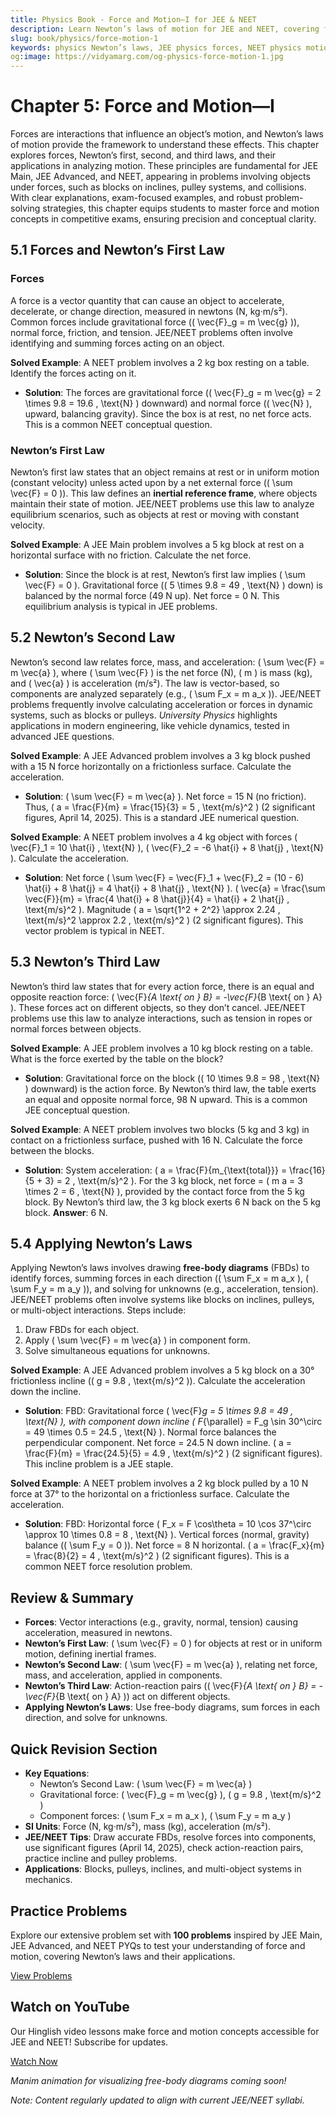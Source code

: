 ```yaml
---
title: Physics Book - Force and Motion—I for JEE & NEET
description: Learn Newton’s laws of motion for JEE and NEET, covering forces, Newton’s first, second, and third laws, and their applications, with practice MCQs.
slug: book/physics/force-motion-1
keywords: physics Newton’s laws, JEE physics forces, NEET physics motion, Newton’s second law physics
og:image: https://vidyamarg.com/og-physics-force-motion-1.jpg
---
```


# Chapter 5: Force and Motion—I

Forces are interactions that influence an object’s motion, and Newton’s laws of motion provide the framework to understand these effects. This chapter explores forces, Newton’s first, second, and third laws, and their applications in analyzing motion. These principles are fundamental for JEE Main, JEE Advanced, and NEET, appearing in problems involving objects under forces, such as blocks on inclines, pulley systems, and collisions. With clear explanations, exam-focused examples, and robust problem-solving strategies, this chapter equips students to master force and motion concepts in competitive exams, ensuring precision and conceptual clarity.

## 5.1 Forces and Newton’s First Law

### Forces
A force is a vector quantity that can cause an object to accelerate, decelerate, or change direction, measured in newtons (N, kg·m/s²). Common forces include gravitational force (\( \vec{F}_g = m \vec{g} \)), normal force, friction, and tension. JEE/NEET problems often involve identifying and summing forces acting on an object.

**Solved Example**: A NEET problem involves a 2 kg box resting on a table. Identify the forces acting on it.
- **Solution**: The forces are gravitational force (\( \vec{F}_g = m \vec{g} = 2 \times 9.8 = 19.6 \, \text{N} \) downward) and normal force (\( \vec{N} \), upward, balancing gravity). Since the box is at rest, no net force acts. This is a common NEET conceptual question.

### Newton’s First Law
Newton’s first law states that an object remains at rest or in uniform motion (constant velocity) unless acted upon by a net external force (\( \sum \vec{F} = 0 \)). This law defines an **inertial reference frame**, where objects maintain their state of motion. JEE/NEET problems use this law to analyze equilibrium scenarios, such as objects at rest or moving with constant velocity.

**Solved Example**: A JEE Main problem involves a 5 kg block at rest on a horizontal surface with no friction. Calculate the net force.
- **Solution**: Since the block is at rest, Newton’s first law implies \( \sum \vec{F} = 0 \). Gravitational force (\( 5 \times 9.8 = 49 \, \text{N} \) down) is balanced by the normal force (49 N up). Net force = 0 N. This equilibrium analysis is typical in JEE problems.

## 5.2 Newton’s Second Law

Newton’s second law relates force, mass, and acceleration: \( \sum \vec{F} = m \vec{a} \), where \( \sum \vec{F} \) is the net force (N), \( m \) is mass (kg), and \( \vec{a} \) is acceleration (m/s²). The law is vector-based, so components are analyzed separately (e.g., \( \sum F_x = m a_x \)). JEE/NEET problems frequently involve calculating acceleration or forces in dynamic systems, such as blocks or pulleys. *University Physics* highlights applications in modern engineering, like vehicle dynamics, tested in advanced JEE questions.

**Solved Example**: A JEE Advanced problem involves a 3 kg block pushed with a 15 N force horizontally on a frictionless surface. Calculate the acceleration.
- **Solution**: \( \sum \vec{F} = m \vec{a} \). Net force = 15 N (no friction). Thus, \( a = \frac{F}{m} = \frac{15}{3} = 5 \, \text{m/s}^2 \) (2 significant figures, April 14, 2025). This is a standard JEE numerical question.

**Solved Example**: A NEET problem involves a 4 kg object with forces \( \vec{F}_1 = 10 \hat{i} \, \text{N} \), \( \vec{F}_2 = -6 \hat{i} + 8 \hat{j} \, \text{N} \). Calculate the acceleration.
- **Solution**: Net force \( \sum \vec{F} = \vec{F}_1 + \vec{F}_2 = (10 - 6) \hat{i} + 8 \hat{j} = 4 \hat{i} + 8 \hat{j} \, \text{N} \). \( \vec{a} = \frac{\sum \vec{F}}{m} = \frac{4 \hat{i} + 8 \hat{j}}{4} = \hat{i} + 2 \hat{j} \, \text{m/s}^2 \). Magnitude \( a = \sqrt{1^2 + 2^2} \approx 2.24 \, \text{m/s}^2 \approx 2.2 \, \text{m/s}^2 \) (2 significant figures). This vector problem is typical in NEET.

## 5.3 Newton’s Third Law

Newton’s third law states that for every action force, there is an equal and opposite reaction force: \( \vec{F}_{A \text{ on } B} = -\vec{F}_{B \text{ on } A} \). These forces act on different objects, so they don’t cancel. JEE/NEET problems use this law to analyze interactions, such as tension in ropes or normal forces between objects.

**Solved Example**: A JEE problem involves a 10 kg block resting on a table. What is the force exerted by the table on the block?
- **Solution**: Gravitational force on the block (\( 10 \times 9.8 = 98 \, \text{N} \) downward) is the action force. By Newton’s third law, the table exerts an equal and opposite normal force, 98 N upward. This is a common JEE conceptual question.

**Solved Example**: A NEET problem involves two blocks (5 kg and 3 kg) in contact on a frictionless surface, pushed with 16 N. Calculate the force between the blocks.
- **Solution**: System acceleration: \( a = \frac{F}{m_{\text{total}}} = \frac{16}{5 + 3} = 2 \, \text{m/s}^2 \). For the 3 kg block, net force = \( m a = 3 \times 2 = 6 \, \text{N} \), provided by the contact force from the 5 kg block. By Newton’s third law, the 3 kg block exerts 6 N back on the 5 kg block. **Answer**: 6 N.

## 5.4 Applying Newton’s Laws

Applying Newton’s laws involves drawing **free-body diagrams** (FBDs) to identify forces, summing forces in each direction (\( \sum F_x = m a_x \), \( \sum F_y = m a_y \)), and solving for unknowns (e.g., acceleration, tension). JEE/NEET problems often involve systems like blocks on inclines, pulleys, or multi-object interactions. Steps include:
1. Draw FBDs for each object.
2. Apply \( \sum \vec{F} = m \vec{a} \) in component form.
3. Solve simultaneous equations for unknowns.

**Solved Example**: A JEE Advanced problem involves a 5 kg block on a 30° frictionless incline (\( g = 9.8 \, \text{m/s}^2 \)). Calculate the acceleration down the incline.
- **Solution**: FBD: Gravitational force \( \vec{F}_g = 5 \times 9.8 = 49 \, \text{N} \), with component down incline \( F_{\parallel} = F_g \sin 30^\circ = 49 \times 0.5 = 24.5 \, \text{N} \). Normal force balances the perpendicular component. Net force = 24.5 N down incline. \( a = \frac{F}{m} = \frac{24.5}{5} = 4.9 \, \text{m/s}^2 \) (2 significant figures). This incline problem is a JEE staple.

**Solved Example**: A NEET problem involves a 2 kg block pulled by a 10 N force at 37° to the horizontal on a frictionless surface. Calculate the acceleration.
- **Solution**: FBD: Horizontal force \( F_x = F \cos\theta = 10 \cos 37^\circ \approx 10 \times 0.8 = 8 \, \text{N} \). Vertical forces (normal, gravity) balance (\( \sum F_y = 0 \)). Net force = 8 N horizontal. \( a = \frac{F_x}{m} = \frac{8}{2} = 4 \, \text{m/s}^2 \) (2 significant figures). This is a common NEET force resolution problem.

## Review & Summary
- **Forces**: Vector interactions (e.g., gravity, normal, tension) causing acceleration, measured in newtons.
- **Newton’s First Law**: \( \sum \vec{F} = 0 \) for objects at rest or in uniform motion, defining inertial frames.
- **Newton’s Second Law**: \( \sum \vec{F} = m \vec{a} \), relating net force, mass, and acceleration, applied in components.
- **Newton’s Third Law**: Action-reaction pairs (\( \vec{F}_{A \text{ on } B} = -\vec{F}_{B \text{ on } A} \)) act on different objects.
- **Applying Newton’s Laws**: Use free-body diagrams, sum forces in each direction, and solve for unknowns.

## Quick Revision Section
- **Key Equations**:
  - Newton’s Second Law: \( \sum \vec{F} = m \vec{a} \)
  - Gravitational force: \( \vec{F}_g = m \vec{g} \), \( g = 9.8 \, \text{m/s}^2 \)
  - Component forces: \( \sum F_x = m a_x \), \( \sum F_y = m a_y \)
- **SI Units**: Force (N, kg·m/s²), mass (kg), acceleration (m/s²).
- **JEE/NEET Tips**: Draw accurate FBDs, resolve forces into components, use significant figures (April 14, 2025), check action-reaction pairs, practice incline and pulley problems.
- **Applications**: Blocks, pulleys, inclines, and multi-object systems in mechanics.

## Practice Problems
Explore our extensive problem set with **100 problems** inspired by JEE Main, JEE Advanced, and NEET PYQs to test your understanding of force and motion, covering Newton’s laws and their applications.

[View Problems](./problems.md)

<!-- [View Solutions](/books/physics/force-motion-1/solutions) -->

## Watch on YouTube
Our Hinglish video lessons make force and motion concepts accessible for JEE and NEET! Subscribe for updates.

[Watch Now](https://www.youtube.com/@VidyaMargbyRaviShankar-w9u) <!-- Update with specific video link when available -->

*Manim animation for visualizing free-body diagrams coming soon!*

*Note: Content regularly updated to align with current JEE/NEET syllabi.*

